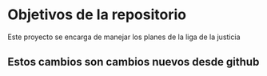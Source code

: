 # Objetivos de la repositorio

Este proyecto se encarga de manejar los planes de la liga de la justicia


## Estos cambios son cambios nuevos desde github



